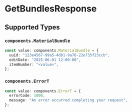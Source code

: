 # GetBundlesResponse


## Supported Types

### `components.MaterialBundle`

```typescript
const value: components.MaterialBundle = {
  uuid: "123e4567-99a5-4db1-9a76-22e735f23ccb",
  editDate: "2025-06-01 12:00:00",
  itemNumber: "<value>",
};
```

### `components.ErrorT`

```typescript
const value: components.ErrorT = {
  errorCode: 1000,
  message: "An error occurred completing your request",
};
```

